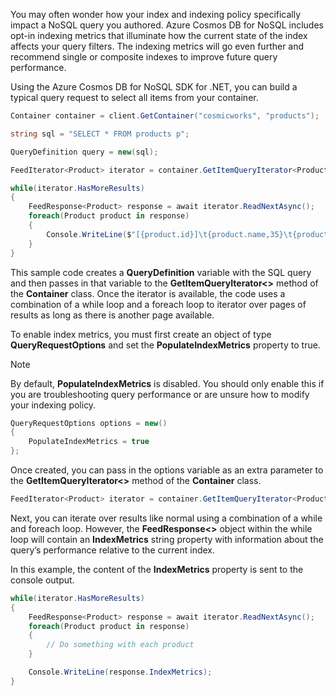 You may often wonder how your index and indexing policy specifically impact a NoSQL query you authored. Azure Cosmos DB for NoSQL includes opt-in indexing metrics that illuminate how the current state of the index affects your query filters. The indexing metrics will go even further and recommend single or composite indexes to improve future query performance.

Using the Azure Cosmos DB for NoSQL SDK for .NET, you can build a typical query request to select all items from your container.

```csharp
Container container = client.GetContainer("cosmicworks", "products");

string sql = "SELECT * FROM products p";

QueryDefinition query = new(sql);

FeedIterator<Product> iterator = container.GetItemQueryIterator<Product>(query);

while(iterator.HasMoreResults)
{
    FeedResponse<Product> response = await iterator.ReadNextAsync();
    foreach(Product product in response)
    {
        Console.WriteLine($"[{product.id}]\t{product.name,35}\t{product.price,15:C}");       
    }    
}
```

This sample code creates a **QueryDefinition** variable with the SQL query and then passes in that variable to the **GetItemQueryIterator\<\>** method of the **Container** class. Once the iterator is available, the code uses a combination of a while loop and a foreach loop to iterator over pages of results as long as there is another page available.

To enable index metrics, you must first create an object of type **QueryRequestOptions** and set the **PopulateIndexMetrics** property to true.

> [!NOTE]
> By default, **PopulateIndexMetrics** is disabled. You should only enable this if you are troubleshooting query performance or are unsure how to modify your indexing policy.

```csharp
QueryRequestOptions options = new()
{
    PopulateIndexMetrics = true
};
```

Once created, you can pass in the options variable as an extra parameter to the **GetItemQueryIterator\<\>** method of the **Container** class.

```csharp
FeedIterator<Product> iterator = container.GetItemQueryIterator<Product>(query, requestOptions: options);
```

Next, you can iterate over results like normal using a combination of a while and foreach loop. However, the **FeedResponse\<\>** object within the while loop will contain an **IndexMetrics** string property with information about the query’s performance relative to the current index.

In this example, the content of the **IndexMetrics** property is sent to the console output.

```csharp
while(iterator.HasMoreResults)
{
    FeedResponse<Product> response = await iterator.ReadNextAsync();
    foreach(Product product in response)
    {
        // Do something with each product
    }

    Console.WriteLine(response.IndexMetrics);    
}
```
